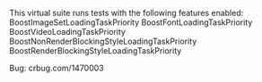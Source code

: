 This virtual suite runs tests with the following features enabled:
  BoostImageSetLoadingTaskPriority
  BoostFontLoadingTaskPriority
  BoostVideoLoadingTaskPriority
  BoostNonRenderBlockingStyleLoadingTaskPriority
  BoostRenderBlockingStyleLoadingTaskPriority

Bug: crbug.com/1470003